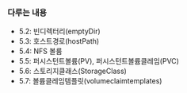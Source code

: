 ### 다루는 내용 
- 5.2: 빈디렉터리(emptyDir)
- 5.3: 호스트경로(hostPath)
- 5.4: NFS 볼륨
- 5.5: 퍼시스턴트볼륨(PV), 퍼시스턴트볼륨클레임(PVC)
- 5.6: 스토리지클래스(StorageClass)
- 5.7: 볼륨클레임템플릿(volumeclaimtemplates)
